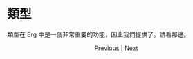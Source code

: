 # 類型

類型在 Erg 中是一個非常重要的功能，因此我們提供了。請看那邊。

<p align='center'>
    <a href='./14_set.md'>Previous</a> | <a href='./16_iterator.md'>Next</a>
</p>